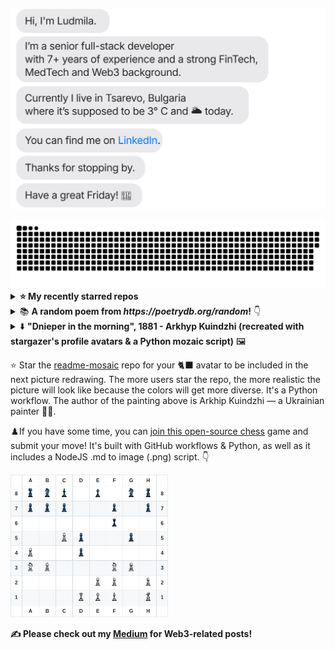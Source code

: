 [![](https://raw.githubusercontent.com/milaabl/milaabl/main/chat.svg)](https://www.linkedin.com/in/ludmila-a-dev/)

<!-- https://github.com/milaabl/milaabl/assets/86361434/c35b0e6f-acf0-435e-920d-b90faa4788ad -->

<img alt="Snake eating my contributions for breakfast🧉" src="https://raw.githubusercontent.com/milaabl/milaabl-readme/preview/github-contribution-grid-snake.svg" />

<details>
<summary>
  <strong>⭐ My recently starred repos </strong>
</summary>
  
<!-- Starred repos start -->
| Name | Url | Stars | Description |
| --- | --- |  --- |  --- |
| BogdanMFometescu/resume-builder|https://github.com/BogdanMFometescu/resume-builder|4|Django-based web application that allows users to create, update, and export professional resumes.|
| 0xMimir/Advance-CNN-LSTM-Model-for-Cryptocurrency-Forecasting|https://github.com/0xMimir/Advance-CNN-LSTM-Model-for-Cryptocurrency-Forecasting|6|CNN LSTM model used for predicting cryptocurrencies|
| b-hristov/b-hristov|https://github.com/b-hristov/b-hristov|1||
| CloverGit/CloverGit|https://github.com/CloverGit/CloverGit|5||
| TatevKaren/TatevKaren-data-science-portfolio|https://github.com/TatevKaren/TatevKaren-data-science-portfolio|51|Data Science Portfolio of Tatev Karen Aslanyan including Case Studies and Research Projects that I have completed that solve business problems or introduce new products. Case Study papers, codes, and additional resources are all included.|
| PiotrRut/elonmusk-twitter-notifier|https://github.com/PiotrRut/elonmusk-twitter-notifier|59|AI driven e-mail notifier for tweets mentioning stock from Elon Musk 📈|
| Vendicated/Vencord|https://github.com/Vendicated/Vencord|5521|The cutest Discord client mod|
| yeoman/yo|https://github.com/yeoman/yo|3752|CLI tool for running Yeoman generators|
| matter-labs/zksync-era|https://github.com/matter-labs/zksync-era|1288|zkSync era|
| 0age/create2crunch|https://github.com/0age/create2crunch|392|A Rust program for finding salts that create gas-efficient Ethereum addresses via CREATE2.|
| joshstevens19/ethereum-multicall|https://github.com/joshstevens19/ethereum-multicall|314|Ability to call many ethereum constant function calls in 1 JSONRPC request|
| threshold-network/token-dashboard|https://github.com/threshold-network/token-dashboard|21||
| LimeChain/mongoose-immutable-plugin|https://github.com/LimeChain/mongoose-immutable-plugin|2|Mongoose plugin guarding fields from modifications|
| ankitects/anki|https://github.com/ankitects/anki|16234|Anki's shared backend and web components, and the Qt frontend|
| lightningnetwork/lnd|https://github.com/lightningnetwork/lnd|7320|Lightning Network Daemon ⚡️|
| CoNarrative/mongo-immutable|https://github.com/CoNarrative/mongo-immutable|10|Immutable MongoDB.|
| lightningdevkit/rust-lightning|https://github.com/lightningdevkit/rust-lightning|1042|A highly modular Bitcoin Lightning library written in Rust. It's rust-lightning, not Rusty's Lightning!|
| node-lightning/node-lightning|https://github.com/node-lightning/node-lightning|128|Bitcoin Lighting Network implemented in Node.js|
| OpenZeppelin/openzeppelin-contracts-upgradeable|https://github.com/OpenZeppelin/openzeppelin-contracts-upgradeable|909|Upgradeable variant of OpenZeppelin Contracts, meant for use in upgradeable contracts. |
| dapphub/ds-test|https://github.com/dapphub/ds-test|194|Assertions, equality checks and other test helpers|
| hbarcelos/forge-multi-version|https://github.com/hbarcelos/forge-multi-version|23|Using forge with multiple solc versions|
| threshold-network/merkle-distribution|https://github.com/threshold-network/merkle-distribution|1|Threshold Network rewards generation and distribution|
| nucypher/nucypher-contracts|https://github.com/nucypher/nucypher-contracts|14|Ethereum contracts supporting TACo applications on the Threshold Network.|
| keep-network/tbtc-v2|https://github.com/keep-network/tbtc-v2|42|Trustlessly tokenized Bitcoin on Ethereum, version 2|
| TotallyMaliciousCryptoBro/TotallyMaliciousCryptoBro|https://github.com/TotallyMaliciousCryptoBro/TotallyMaliciousCryptoBro|4||
| ethereum/EIPs|https://github.com/ethereum/EIPs|12239|The Ethereum Improvement Proposal repository|
| pcaversaccio/reentrancy-attacks|https://github.com/pcaversaccio/reentrancy-attacks|1117|A chronological and (hopefully) complete list of reentrancy attacks to date.|
| StableLib/stablelib|https://github.com/StableLib/stablelib|148|A stable library of useful TypeScript/JavaScript code|
| snappyjs/node-request-queue|https://github.com/snappyjs/node-request-queue|8|A utility to queue up a number requests to be executed in parallel batches with possible waitTime between them.|
| TP-Lab/tp-js-sdk|https://github.com/TP-Lab/tp-js-sdk|185|TokenPocket JS API for Dapp of ETH, IOST, TRON, COSMOS, SOLANA, EOS etc. (mobile only)|

<!-- Starred repos end -->

</details>

<details>
  <summary>📚 <strong>A random poem from <em>https://poetrydb.org/random</em>!</strong> 👇 </summary>

<!-- Start poem -->
# 💮 The Princess (part 7) by *Lord Alfred Tennyson*

<p>
    So was their sanctuary violated,<br/>So their fair college turned to hospital;<br/>At first with all confusion: by and by<br/>Sweet order lived again with other laws:<br/>A kindlier influence reigned; and everywhere<br/>Low voices with the ministering hand<br/>Hung round the sick: the maidens came, they talked,<br/>They sang, they read: till she not fair began<br/>To gather light, and she that was, became<br/>Her former beauty treble; and to and fro<br/>With books, with flowers, with Angel offices,<br/>Like creatures native unto gracious act,<br/>And in their own clear element, they moved.<br/><br/>But sadness on the soul of Ida fell,<br/>And hatred of her weakness, blent with shame.<br/>Old studies failed; seldom she spoke: but oft<br/>Clomb to the roofs, and gazed alone for hours<br/>On that disastrous leaguer, swarms of men<br/>Darkening her female field: void was her use,<br/>And she as one that climbs a peak to gaze<br/>O'er land and main, and sees a great black cloud<br/>Drag inward from the deeps, a wall of night,<br/>Blot out the slope of sea from verge to shore,<br/>And suck the blinding splendour from the sand,<br/>And quenching lake by lake and tarn by tarn<br/>Expunge the world: so fared she gazing there;<br/>So blackened all her world in secret, blank<br/>And waste it seemed and vain; till down she came,<br/>And found fair peace once more among the sick.<br/><br/>And twilight dawned; and morn by morn the lark<br/>Shot up and shrilled in flickering gyres, but I<br/>Lay silent in the muffled cage of life:<br/>And twilight gloomed; and broader-grown the bowers<br/>Drew the great night into themselves, and Heaven,<br/>Star after Star, arose and fell; but I,<br/>Deeper than those weird doubts could reach me, lay<br/>Quite sundered from the moving Universe,<br/>Nor knew what eye was on me, nor the hand<br/>That nursed me, more than infants in their sleep.<br/><br/>But Psyche tended Florian: with her oft,<br/>Melissa came; for Blanche had gone, but left<br/>Her child among us, willing she should keep<br/>Court-favour: here and there the small bright head,<br/>A light of healing, glanced about the couch,<br/>Or through the parted silks the tender face<br/>Peeped, shining in upon the wounded man<br/>With blush and smile, a medicine in themselves<br/>To wile the length from languorous hours, and draw<br/>The sting from pain; nor seemed it strange that soon<br/>He rose up whole, and those fair charities<br/>Joined at her side; nor stranger seemed that hears<br/>So gentle, so employed, should close in love,<br/>Than when two dewdrops on the petals shake<br/>To the same sweet air, and tremble deeper down,<br/>And slip at once all-fragrant into one.<br/><br/>Less prosperously the second suit obtained<br/>At first with Psyche. Not though Blanche had sworn<br/>That after that dark night among the fields<br/>She needs must wed him for her own good name;<br/>Not though he built upon the babe restored;<br/>Nor though she liked him, yielded she, but feared<br/>To incense the Head once more; till on a day<br/>When Cyril pleaded, Ida came behind<br/>Seen but of Psyche: on her foot she hung<br/>A moment, and she heard, at which her face<br/>A little flushed, and she past on; but each<br/>Assumed from thence a half-consent involved<br/>In stillness, plighted troth, and were at peace.<br/><br/>Nor only these: Love in the sacred halls<br/>Held carnival at will, and flying struck<br/>With showers of random sweet on maid and man.<br/>Nor did her father cease to press my claim,<br/>Nor did mine own, now reconciled; nor yet<br/>Did those twin-brothers, risen again and whole;<br/>Nor Arac, satiate with his victory.<br/><br/>But I lay still, and with me oft she sat:<br/>Then came a change; for sometimes I would catch<br/>Her hand in wild delirium, gripe it hard,<br/>And fling it like a viper off, and shriek<br/>'You are not Ida;' clasp it once again,<br/>And call her Ida, though I knew her not,<br/>And call her sweet, as if in irony,<br/>And call her hard and cold which seemed a truth:<br/>And still she feared that I should lose my mind,<br/>And often she believed that I should die:<br/>Till out of long frustration of her care,<br/>And pensive tendance in the all-weary noons,<br/>And watches in the dead, the dark, when clocks<br/>Throbbed thunder through the palace floors, or called<br/>On flying Time from all their silver tongues--<br/>And out of memories of her kindlier days,<br/>And sidelong glances at my father's grief,<br/>And at the happy lovers heart in heart--<br/>And out of hauntings of my spoken love,<br/>And lonely listenings to my muttered dream,<br/>And often feeling of the helpless hands,<br/>And wordless broodings on the wasted cheek--<br/>From all a closer interest flourished up,<br/>Tenderness touch by touch, and last, to these,<br/>Love, like an Alpine harebell hung with tears<br/>By some cold morning glacier; frail at first<br/>And feeble, all unconscious of itself,<br/>But such as gathered colour day by day.<br/><br/>Last I woke sane, but well-nigh close to death<br/>For weakness: it was evening: silent light<br/>Slept on the painted walls, wherein were wrought<br/>Two grand designs; for on one side arose<br/>The women up in wild revolt, and stormed<br/>At the Oppian Law. Titanic shapes, they crammed<br/>The forum, and half-crushed among the rest<br/>A dwarf-like Cato cowered. On the other side<br/>Hortensia spoke against the tax; behind,<br/>A train of dames: by axe and eagle sat,<br/>With all their foreheads drawn in Roman scowls,<br/>And half the wolf's-milk curdled in their veins,<br/>The fierce triumvirs; and before them paused<br/>Hortensia pleading: angry was her face.<br/><br/>I saw the forms: I knew not where I was:<br/>They did but look like hollow shows; nor more<br/>Sweet Ida: palm to palm she sat: the dew<br/>Dwelt in her eyes, and softer all her shape<br/>And rounder seemed: I moved: I sighed: a touch<br/>Came round my wrist, and tears upon my hand:<br/>Then all for languor and self-pity ran<br/>Mine down my face, and with what life I had,<br/>And like a flower that cannot all unfold,<br/>So drenched it is with tempest, to the sun,<br/>Yet, as it may, turns toward him, I on her<br/>Fixt my faint eyes, and uttered whisperingly:<br/><br/>'If you be, what I think you, some sweet dream,<br/>I would but ask you to fulfil yourself:<br/>But if you be that Ida whom I knew,<br/>I ask you nothing: only, if a dream,<br/>Sweet dream, be perfect. I shall die tonight.<br/>Stoop down and seem to kiss me ere I die.'<br/><br/>I could no more, but lay like one in trance,<br/>That hears his burial talked of by his friends,<br/>And cannot speak, nor move, nor make one sign,<br/>But lies and dreads his doom. She turned; she paused;<br/>She stooped; and out of languor leapt a cry;<br/>Leapt fiery Passion from the brinks of death;<br/>And I believed that in the living world<br/>My spirit closed with Ida's at the lips;<br/>Till back I fell, and from mine arms she rose<br/>Glowing all over noble shame; and all<br/>Her falser self slipt from her like a robe,<br/>And left her woman, lovelier in her mood<br/>Than in her mould that other, when she came<br/>From barren deeps to conquer all with love;<br/>And down the streaming crystal dropt; and she<br/>Far-fleeted by the purple island-sides,<br/>Naked, a double light in air and wave,<br/>To meet her Graces, where they decked her out<br/>For worship without end; nor end of mine,<br/>Stateliest, for thee! but mute she glided forth,<br/>Nor glanced behind her, and I sank and slept,<br/>Filled through and through with Love, a happy sleep.<br/><br/>Deep in the night I woke: she, near me, held<br/>A volume of the Poets of her land:<br/>There to herself, all in low tones, she read.<br/><br/><br/>'Now sleeps the crimson petal, now the white;<br/>Nor waves the cypress in the palace walk;<br/>Nor winks the gold fin in the porphyry font:<br/>The fire-fly wakens: wake thou with me.<br/><br/>Now droops the milkwhite peacock like a ghost,<br/>And like a ghost she glimmers on to me.<br/><br/>Now lies the Earth all Danaë to the stars,<br/>And all thy heart lies open unto me.<br/><br/>Now lies the silent meteor on, and leaves<br/>A shining furrow, as thy thoughts in me.<br/><br/>Now folds the lily all her sweetness up,<br/>And slips into the bosom of the lake:<br/>So fold thyself, my dearest, thou, and slip<br/>Into my bosom and be lost in me.'<br/><br/><br/>I heard her turn the page; she found a small<br/>Sweet Idyl, and once more, as low, she read:<br/><br/><br/>'Come down, O maid, from yonder mountain height:<br/>What pleasure lives in height (the shepherd sang)<br/>In height and cold, the splendour of the hills?<br/>But cease to move so near the Heavens, and cease<br/>To glide a sunbeam by the blasted Pine,<br/>To sit a star upon the sparkling spire;<br/>And come, for love is of the valley, come,<br/>For love is of the valley, come thou down<br/>And find him; by the happy threshold, he,<br/>Or hand in hand with Plenty in the maize,<br/>Or red with spirted purple of the vats,<br/>Or foxlike in the vine; nor cares to walk<br/>With Death and Morning on the silver horns,<br/>Nor wilt thou snare him in the white ravine,<br/>Nor find him dropt upon the firths of ice,<br/>That huddling slant in furrow-cloven falls<br/>To roll the torrent out of dusky doors:<br/>But follow; let the torrent dance thee down<br/>To find him in the valley; let the wild<br/>Lean-headed Eagles yelp alone, and leave<br/>The monstrous ledges there to slope, and spill<br/>Their thousand wreaths of dangling water-smoke,<br/>That like a broken purpose waste in air:<br/>So waste not thou; but come; for all the vales<br/>Await thee; azure pillars of the hearth<br/>Arise to thee; the children call, and I<br/>Thy shepherd pipe, and sweet is every sound,<br/>Sweeter thy voice, but every sound is sweet;<br/>Myriads of rivulets hurrying through the lawn,<br/>The moan of doves in immemorial elms,<br/>And murmuring of innumerable bees.'<br/><br/><br/>So she low-toned; while with shut eyes I lay<br/>Listening; then looked. Pale was the perfect face;<br/>The bosom with long sighs laboured; and meek<br/>Seemed the full lips, and mild the luminous eyes,<br/>And the voice trembled and the hand. She said<br/>Brokenly, that she knew it, she had failed<br/>In sweet humility; had failed in all;<br/>That all her labour was but as a block<br/>Left in the quarry; but she still were loth,<br/>She still were loth to yield herself to one<br/>That wholly scorned to help their equal rights<br/>Against the sons of men, and barbarous laws.<br/>She prayed me not to judge their cause from her<br/>That wronged it, sought far less for truth than power<br/>In knowledge: something wild within her breast,<br/>A greater than all knowledge, beat her down.<br/>And she had nursed me there from week to week:<br/>Much had she learnt in little time. In part<br/>It was ill counsel had misled the girl<br/>To vex true hearts: yet was she but a girl--<br/>'Ah fool, and made myself a Queen of farce!<br/>When comes another such? never, I think,<br/>Till the Sun drop, dead, from the signs.'<br/>Her voice<br/>choked, and her forehead sank upon her hands,<br/>And her great heart through all the faultful Past<br/>Went sorrowing in a pause I dared not break;<br/>Till notice of a change in the dark world<br/>Was lispt about the acacias, and a bird,<br/>That early woke to feed her little ones,<br/>Sent from a dewy breast a cry for light:<br/>She moved, and at her feet the volume fell.<br/><br/>'Blame not thyself too much,' I said, 'nor blame<br/>Too much the sons of men and barbarous laws;<br/>These were the rough ways of the world till now.<br/>Henceforth thou hast a helper, me, that know<br/>The woman's cause is man's: they rise or sink<br/>Together, dwarfed or godlike, bond or free:<br/>For she that out of Lethe scales with man<br/>The shining steps of Nature, shares with man<br/>His nights, his days, moves with him to one goal,<br/>Stays all the fair young planet in her hands--<br/>If she be small, slight-natured, miserable,<br/>How shall men grow? but work no more alone!<br/>Our place is much: as far as in us lies<br/>We two will serve them both in aiding her--<br/>Will clear away the parasitic forms<br/>That seem to keep her up but drag her down--<br/>Will leave her space to burgeon out of all<br/>Within her--let her make herself her own<br/>To give or keep, to live and learn and be<br/>All that not harms distinctive womanhood.<br/>For woman is not undevelopt man,<br/>But diverse: could we make her as the man,<br/>Sweet Love were slain: his dearest bond is this,<br/>Not like to like, but like in difference.<br/>Yet in the long years liker must they grow;<br/>The man be more of woman, she of man;<br/>He gain in sweetness and in moral height,<br/>Nor lose the wrestling thews that throw the world;<br/>She mental breadth, nor fail in childward care,<br/>Nor lose the childlike in the larger mind;<br/>Till at the last she set herself to man,<br/>Like perfect music unto noble words;<br/>And so these twain, upon the skirts of Time,<br/>Sit side by side, full-summed in all their powers,<br/>Dispensing harvest, sowing the To-be,<br/>Self-reverent each and reverencing each,<br/>Distinct in individualities,<br/>But like each other even as those who love.<br/>Then comes the statelier Eden back to men:<br/>Then reign the world's great bridals, chaste and calm:<br/>Then springs the crowning race of humankind.<br/>May these things be!'<br/>Sighing she spoke 'I fear<br/>They will not.'<br/>'Dear, but let us type them now<br/>In our own lives, and this proud watchword rest<br/>Of equal; seeing either sex alone<br/>Is half itself, and in true marriage lies<br/>Nor equal, nor unequal: each fulfils<br/>Defect in each, and always thought in thought,<br/>Purpose in purpose, will in will, they grow,<br/>The single pure and perfect animal,<br/>The two-celled heart beating, with one full stroke,<br/>Life.'<br/>And again sighing she spoke: 'A dream<br/>That once was mind! what woman taught you this?'<br/><br/>'Alone,' I said, 'from earlier than I know,<br/>Immersed in rich foreshadowings of the world,<br/>I loved the woman: he, that doth not, lives<br/>A drowning life, besotted in sweet self,<br/>Or pines in sad experience worse than death,<br/>Or keeps his winged affections clipt with crime:<br/>Yet was there one through whom I loved her, one<br/>Not learnèd, save in gracious household ways,<br/>Not perfect, nay, but full of tender wants,<br/>No Angel, but a dearer being, all dipt<br/>In Angel instincts, breathing Paradise,<br/>Interpreter between the Gods and men,<br/>Who looked all native to her place, and yet<br/>On tiptoe seemed to touch upon a sphere<br/>Too gross to tread, and all male minds perforce<br/>Swayed to her from their orbits as they moved,<br/>And girdled her with music. Happy he<br/>With such a mother! faith in womankind<br/>Beats with his blood, and trust in all things high<br/>Comes easy to him, and though he trip and fall<br/>He shall not blind his soul with clay.'<br/>'But I,'<br/>Said Ida, tremulously, 'so all unlike--<br/>It seems you love to cheat yourself with words:<br/>This mother is your model. I have heard<br/>of your strange doubts: they well might be: I seem<br/>A mockery to my own self. Never, Prince;<br/>You cannot love me.'<br/>'Nay but thee' I said<br/>'From yearlong poring on thy pictured eyes,<br/>Ere seen I loved, and loved thee seen, and saw<br/>Thee woman through the crust of iron moods<br/>That masked thee from men's reverence up, and forced<br/>Sweet love on pranks of saucy boyhood: now,<br/>Given back to life, to life indeed, through thee,<br/>Indeed I love: the new day comes, the light<br/>Dearer for night, as dearer thou for faults<br/>Lived over: lift thine eyes; my doubts are dead,<br/>My haunting sense of hollow shows: the change,<br/>This truthful change in thee has killed it. Dear,<br/>Look up, and let thy nature strike on mine,<br/>Like yonder morning on the blind half-world;<br/>Approach and fear not; breathe upon my brows;<br/>In that fine air I tremble, all the past<br/>Melts mist-like into this bright hour, and this<br/>Is morn to more, and all the rich to-come<br/>Reels, as the golden Autumn woodland reels<br/>Athwart the smoke of burning weeds. Forgive me,<br/>I waste my heart in signs: let be. My bride,<br/>My wife, my life. O we will walk this world,<br/>Yoked in all exercise of noble end,<br/>And so through those dark gates across the wild<br/>That no man knows. Indeed I love thee: come,<br/>Yield thyself up: my hopes and thine are one:<br/>Accomplish thou my manhood and thyself;<br/>Lay thy sweet hands in mine and trust to me.'
</p>

***
<!-- End poem -->
</details>

<details>
<summary>
  ⬇️ <strong>"Dnieper in the morning", 1881 - Arkhyp Kuindzhi (recreated with stargazer's profile avatars & a Python mozaic script)</strong> 🖼️
</summary>

<img width="49%" src="https://raw.githubusercontent.com/milaabl/readme-mosaic/main/data/input.jpg" alt="Original picture"/>
<img width="49%" src="https://raw.githubusercontent.com/milaabl/readme-mosaic/main/data/output.jpg" alt="Output picture"/>
<img width="70%" src="https://raw.githubusercontent.com/milaabl/readme-mosaic/main/data/output.gif" alt="Output GIF"/>
</details>

⭐ Star the [readme-mosaic](https://github.com/milaabl/readme-mosaic) repo for your 🐈‍⬛ avatar to be included in the next picture redrawing. The more users star the repo, the more realistic the picture will look like because the colors will get more diverse. It's a Python workflow. The author of the painting above is Arkhip Kuindzhi — a Ukrainian painter 💙💛.

♟️If you have some time, you can [join this open-source chess](https://github.com/milaabl/readme-chess) game and submit your move! It's built with GitHub workflows & Python, as well as it includes a NodeJS .md to image (.png) script. 👇

<a href="https://github.com/milaabl/readme-chess/blob/master/README.md"><img src="https://raw.githubusercontent.com/milaabl/readme-chess/master/chess.png" alt="README chess dynamic game preview" width="50%" /></a>

<strong>✍️ Please check out my <a href="https://medium.com/@milaabl2405">Medium</a> for Web3-related posts!</strong>
